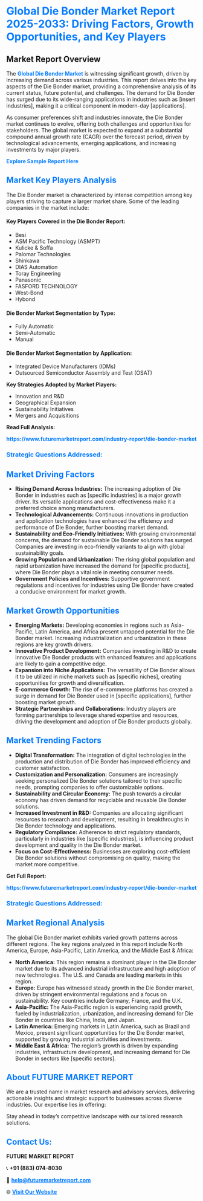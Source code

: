 <h1 style="color: #007BFF;">Global Die Bonder Market Report 2025-2033: Driving Factors, Growth Opportunities, and Key Players</h1>

<section id="overview">
<h2>Market Report Overview</h2>
<p>The <a href="https://www.futuremarketreport.com/industry-report/die-bonder-market" style="color: #007BFF; text-decoration: none;"><strong>Global Die Bonder Market</strong></a> is witnessing significant growth, driven by increasing demand across various industries. This report delves into the key aspects of the Die Bonder market, providing a comprehensive analysis of its current status, future potential, and challenges. The demand for Die Bonder has surged due to its wide-ranging applications in industries such as [insert industries], making it a critical component in modern-day [applications].</p>
<p>As consumer preferences shift and industries innovate, the Die Bonder market continues to evolve, offering both challenges and opportunities for stakeholders. The global market is expected to expand at a substantial compound annual growth rate (CAGR) over the forecast period, driven by technological advancements, emerging applications, and increasing investments by major players.</p>
</section>

<section id="overview">
<p><a href="https://www.futuremarketreport.com/request-sample/reportId=44124" style="color: #007BFF; text-decoration: none;"><strong>Explore Sample Report Here</strong></a></p>
</section>

<section id="key-players">
<h2 style="color: #007BFF;">Market Key Players Analysis</h2>
<p>The Die Bonder market is characterized by intense competition among key players striving to capture a larger market share. Some of the leading companies in the market include:</p>
<h4>Key Players Covered in the Die Bonder Report:</h4>
<ul><li>Besi</li><li>ASM Pacific Technology (ASMPT)</li><li>Kulicke &amp; Soffa</li><li>Palomar Technologies</li><li>Shinkawa</li><li>DIAS Automation</li><li>Toray Engineering</li><li>Panasonic</li><li>FASFORD TECHNOLOGY</li><li>West-Bond</li><li>Hybond</li></ul>
<h4>Die Bonder Market Segmentation by Type:</h4>
<ul><li>Fully Automatic</li><li>Semi-Automatic</li><li>Manual</li></ul>

<h4>Die Bonder Market Segmentation by Application:</h4>
<ul><li>Integrated Device Manufacturers (IDMs)</li><li>Outsourced Semiconductor Assembly and Test (OSAT)</li></ul>
<p><strong>Key Strategies Adopted by Market Players:</strong></p>
<ul>
<li>Innovation and R&D</li>
<li>Geographical Expansion</li>
<li>Sustainability Initiatives</li>
<li>Mergers and Acquisitions</li>
</ul>
</section>

<section>
<p><strong>Read Full Analysis: </strong></p><a href="https://www.futuremarketreport.com/industry-report/die-bonder-market" style="color: #007BFF; text-decoration: none;"><strong>https://www.futuremarketreport.com/industry-report/die-bonder-market</strong></a>
<h3 style="color: #007BFF;">Strategic Questions Addressed:</h3>
</section>

<section id="driving-factors">
<h2 style="color: #007BFF;">Market Driving Factors</h2>
<ul>
<li><strong>Rising Demand Across Industries:</strong> The increasing adoption of Die Bonder in industries such as [specific industries] is a major growth driver. Its versatile applications and cost-effectiveness make it a preferred choice among manufacturers.</li>
<li><strong>Technological Advancements:</strong> Continuous innovations in production and application technologies have enhanced the efficiency and performance of Die Bonder, further boosting market demand.</li>
<li><strong>Sustainability and Eco-Friendly Initiatives:</strong> With growing environmental concerns, the demand for sustainable Die Bonder solutions has surged. Companies are investing in eco-friendly variants to align with global sustainability goals.</li>
<li><strong>Growing Population and Urbanization:</strong> The rising global population and rapid urbanization have increased the demand for [specific products], where Die Bonder plays a vital role in meeting consumer needs.</li>
<li><strong>Government Policies and Incentives:</strong> Supportive government regulations and incentives for industries using Die Bonder have created a conducive environment for market growth.</li>
</ul>
</section>

<section id="growth-opportunities">
<h2 style="color: #007BFF;">Market Growth Opportunities</h2>
<ul>
<li><strong>Emerging Markets:</strong> Developing economies in regions such as Asia-Pacific, Latin America, and Africa present untapped potential for the Die Bonder market. Increasing industrialization and urbanization in these regions are key growth drivers.</li>
<li><strong>Innovative Product Development:</strong> Companies investing in R&D to create innovative Die Bonder products with enhanced features and applications are likely to gain a competitive edge.</li>
<li><strong>Expansion into Niche Applications:</strong> The versatility of Die Bonder allows it to be utilized in niche markets such as [specific niches], creating opportunities for growth and diversification.</li>
<li><strong>E-commerce Growth:</strong> The rise of e-commerce platforms has created a surge in demand for Die Bonder used in [specific applications], further boosting market growth.</li>
<li><strong>Strategic Partnerships and Collaborations:</strong> Industry players are forming partnerships to leverage shared expertise and resources, driving the development and adoption of Die Bonder products globally.</li>
</ul>
</section>

<section id="trending-factors">
<h2 style="color: #007BFF;">Market Trending Factors</h2>
<ul>
<li><strong>Digital Transformation:</strong> The integration of digital technologies in the production and distribution of Die Bonder has improved efficiency and customer satisfaction.</li>
<li><strong>Customization and Personalization:</strong> Consumers are increasingly seeking personalized Die Bonder solutions tailored to their specific needs, prompting companies to offer customizable options.</li>
<li><strong>Sustainability and Circular Economy:</strong> The push towards a circular economy has driven demand for recyclable and reusable Die Bonder solutions.</li>
<li><strong>Increased Investment in R&D:</strong> Companies are allocating significant resources to research and development, resulting in breakthroughs in Die Bonder technology and applications.</li>
<li><strong>Regulatory Compliance:</strong> Adherence to strict regulatory standards, particularly in industries like [specific industries], is influencing product development and quality in the Die Bonder market.</li>
<li><strong>Focus on Cost-Effectiveness:</strong> Businesses are exploring cost-efficient Die Bonder solutions without compromising on quality, making the market more competitive.</li>
</ul>
</section>

<section>
<p><strong>Get Full Report: </strong></p><a href="https://www.futuremarketreport.com/industry-report/die-bonder-market" style="color: #007BFF; text-decoration: none;"><strong>https://www.futuremarketreport.com/industry-report/die-bonder-market</strong></a>
<h3 style="color: #007BFF;">Strategic Questions Addressed:</h3>
</section>


<section id="regional-analysis">
<h2 style="color: #007BFF;">Market Regional Analysis</h2>
<p>The global Die Bonder market exhibits varied growth patterns across different regions. The key regions analyzed in this report include North America, Europe, Asia-Pacific, Latin America, and the Middle East & Africa:</p>
<ul>
<li><strong>North America:</strong> This region remains a dominant player in the Die Bonder market due to its advanced industrial infrastructure and high adoption of new technologies. The U.S. and Canada are leading markets in this region.</li>
<li><strong>Europe:</strong> Europe has witnessed steady growth in the Die Bonder market, driven by stringent environmental regulations and a focus on sustainability. Key countries include Germany, France, and the U.K.</li>
<li><strong>Asia-Pacific:</strong> The Asia-Pacific region is experiencing rapid growth, fueled by industrialization, urbanization, and increasing demand for Die Bonder in countries like China, India, and Japan.</li>
<li><strong>Latin America:</strong> Emerging markets in Latin America, such as Brazil and Mexico, present significant opportunities for the Die Bonder market, supported by growing industrial activities and investments.</li>
<li><strong>Middle East & Africa:</strong> The region’s growth is driven by expanding industries, infrastructure development, and increasing demand for Die Bonder in sectors like [specific sectors].</li>
</ul>
</section>

<footer>
<h2 style="color: #007BFF;">About FUTURE MARKET REPORT</h2>
<p>We are a trusted name in market research and advisory services, delivering actionable insights and strategic support to businesses across diverse industries. Our expertise lies in offering:</p>

<p>Stay ahead in today’s competitive landscape with our tailored research solutions.</p>

<h2 style="color: #007BFF;">Contact Us:</h2>
<p><strong>FUTURE MARKET REPORT</strong></p>
<p>📞 <strong>+91 (883) 074-8030</strong></p>
<p>📧 <strong><a href="mailto:help@futuremarketreport.com" style="color: #007BFF;">help@futuremarketreport.com</a></strong></p>
<p>🌐 <strong><a href="https://www.futuremarketreport.com/" style="color: #007BFF;">Visit Our Website</a></strong></p>
</footer>